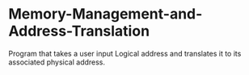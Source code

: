 # Memory-Management-and-Address-Translation
Program that takes a user input Logical address and translates it to its associated physical address.
